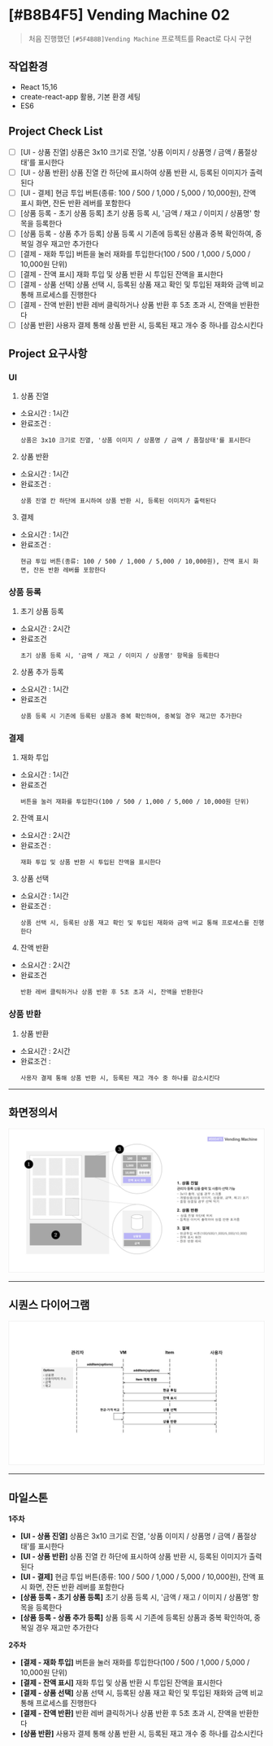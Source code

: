 # [#B8B4F5] Vending Machine 02
> 처음 진행했던 `[#5F4B8B]Vending Machine` 프로젝트를 React로 다시 구현

## 작업환경 
- React 15,16
- create-react-app 활용, 기본 환경 세팅
- ES6

## Project Check List 

- [ ] [UI - 상품 진열] 상품은 3x10 크기로 진열, '상품 이미지 / 상품명 / 금액 / 품절상태'를 표시한다  
- [ ] [UI - 상품 반환] 상품 진열 칸 하단에 표시하여 상품 반환 시, 등록된 이미지가 출력된다  
- [ ] [UI - 결제] 현금 투입 버튼(종류: 100 / 500 / 1,000 / 5,000 / 10,000원), 잔액 표시 화면, 잔돈 반환 레버를 포함한다  
- [ ] [상품 등록 - 초기 상품 등록] 초기 상품 등록 시, '금액 / 재고 / 이미지 / 상품명' 항목을 등록한다  
- [ ] [상품 등록 - 상품 추가 등록] 상품 등록 시 기존에 등록된 상품과 중복 확인하여, 중복일 경우 재고만 추가한다  
- [ ] [결제 - 재화 투입] 버튼을 눌러 재화를 투입한다(100 / 500 / 1,000 / 5,000 / 10,000원 단위)  
- [ ] [결제 - 잔액 표시] 재화 투입 및 상품 반환 시 투입된 잔액을 표시한다  
- [ ] [결제 - 상품 선택] 상품 선택 시, 등록된 상품 재고 확인 및 투입된 재화와 금액 비교 통해 프로세스를 진행한다  
- [ ] [결제 - 잔액 반환] 반환 레버 클릭하거나 상품 반환 후 5초 초과 시, 잔액을 반환한다  
- [ ] [상품 반환] 사용자 결제 통해 상품 반환 시, 등록된 재고 개수 중 하나를 감소시킨다  

## Project 요구사항

### UI
1. 상품 진열
  - 소요시간 : 1시간
  - 완료조건 : 
    ```
    상품은 3x10 크기로 진열, '상품 이미지 / 상품명 / 금액 / 품절상태'를 표시한다
    ```

2. 상품 반환
  - 소요시간 : 1시간
  - 완료조건 :
    ```
    상품 진열 칸 하단에 표시하여 상품 반환 시, 등록된 이미지가 출력된다
    ```

3. 결제 
  - 소요시간 : 1시간
  - 완료조건 :
    ```
    현금 투입 버튼(종류: 100 / 500 / 1,000 / 5,000 / 10,000원), 잔액 표시 화면, 잔돈 반환 레버를 포함한다
    ```

### 상품 등록 
1. 초기 상품 등록 
  - 소요시간 : 2시간
  - 완료조건
    ```
    초기 상품 등록 시, '금액 / 재고 / 이미지 / 상품명' 항목을 등록한다
    ```
2. 상품 추가 등록
  - 소요시간 : 1시간
  - 완료조건 
    ```
    상품 등록 시 기존에 등록된 상품과 중복 확인하여, 중복일 경우 재고만 추가한다
    ```


### 결제
1. 재화 투입
  - 소요시간 : 1시간
  - 완료조건 
    ```
    버튼을 눌러 재화를 투입한다(100 / 500 / 1,000 / 5,000 / 10,000원 단위)
    ```

2. 잔액 표시
  - 소요시간 : 2시간
  - 완료조건 :
    ```
    재화 투입 및 상품 반환 시 투입된 잔액을 표시한다
    ```

3. 상품 선택
  - 소요시간 : 1시간
  - 완료조건 :
    ```
    상품 선택 시, 등록된 상품 재고 확인 및 투입된 재화와 금액 비교 통해 프로세스를 진행한다
    ```

4. 잔액 반환
  - 소요시간 : 2시간
  - 완료조건 
    ```
    반환 레버 클릭하거나 상품 반환 후 5초 초과 시, 잔액을 반환한다
    ```

### 상품 반환
1. 상품 반환
  - 소요시간 : 2시간
  - 완료조건 : 
    ```
    사용자 결제 통해 상품 반환 시, 등록된 재고 개수 중 하나를 감소시킨다
    ```
- - -

## 화면정의서

![자판기 화면정의서](./images/VM2-story_board.jpg)

- - -

##  시퀀스 다이어그램
![자판기 시퀀스다이어그램](./images/VM2-sequence_diagram.jpg)

- - -
## 마일스톤
**1주차**
- **[UI - 상품 진열]** 상품은 3x10 크기로 진열, '상품 이미지 / 상품명 / 금액 / 품절상태'를 표시한다
- **[UI - 상품 반환]** 상품 진열 칸 하단에 표시하여 상품 반환 시, 등록된 이미지가 출력된다
- **[UI - 결제]** 현금 투입 버튼(종류: 100 / 500 / 1,000 / 5,000 / 10,000원), 잔액 표시 화면, 잔돈 반환 레버를 포함한다
- **[상품 등록 - 초기 상품 등록]** 초기 상품 등록 시, '금액 / 재고 / 이미지 / 상품명' 항목을 등록한다
- **[상품 등록 - 상품 추가 등록]** 상품 등록 시 기존에 등록된 상품과 중복 확인하여, 중복일 경우 재고만 추가한다

**2주차**
- **[결제 - 재화 투입]** 버튼을 눌러 재화를 투입한다(100 / 500 / 1,000 / 5,000 / 10,000원 단위)
- **[결제 - 잔액 표시]** 재화 투입 및 상품 반환 시 투입된 잔액을 표시한다
- **[결제 - 상품 선택]** 상품 선택 시, 등록된 상품 재고 확인 및 투입된 재화와 금액 비교 통해 프로세스를 진행한다
- **[결제 - 잔액 반환]** 반환 레버 클릭하거나 상품 반환 후 5초 초과 시, 잔액을 반환한다
- **[상품 반환]** 사용자 결제 통해 상품 반환 시, 등록된 재고 개수 중 하나를 감소시킨다
